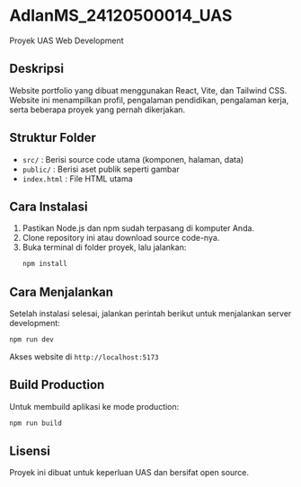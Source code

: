 # AdlanMS_24120500014_UAS

Proyek UAS Web Development

## Deskripsi
Website portfolio yang dibuat menggunakan React, Vite, dan Tailwind CSS. Website ini menampilkan profil, pengalaman pendidikan, pengalaman kerja, serta beberapa proyek yang pernah dikerjakan.

## Struktur Folder
- `src/` : Berisi source code utama (komponen, halaman, data)
- `public/` : Berisi aset publik seperti gambar
- `index.html` : File HTML utama

## Cara Instalasi
1. Pastikan Node.js dan npm sudah terpasang di komputer Anda.
2. Clone repository ini atau download source code-nya.
3. Buka terminal di folder proyek, lalu jalankan:
   ```bash
   npm install
   ```

## Cara Menjalankan
Setelah instalasi selesai, jalankan perintah berikut untuk menjalankan server development:
```bash
npm run dev
```
Akses website di `http://localhost:5173`

## Build Production
Untuk membuild aplikasi ke mode production:
```bash
npm run build
```

## Lisensi
Proyek ini dibuat untuk keperluan UAS dan bersifat open source.
